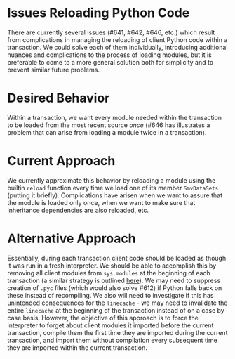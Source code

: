# Issues Reloading Python Code

There are currently several issues (#641, #642, #646, etc.) which result from complications in managing the reloading of client Python code within a transaction. We could solve each of them individually, introducing additional nuances and complications to the process of loading modules, but it is preferable to come to a more general solution both for simplicity and to prevent similar future problems.

# Desired Behavior

Within a transaction, we want every module needed within the transaction to be loaded from the most recent source _once_ (#646 has illustrates a problem that can arise from loading a module twice in a transaction).

# Current Approach

We currently approximate this behavior by reloading a module using the builtin `reload` function every time we load one of its member `SmvDataSets` (putting it briefly). Complications have arisen when we want to assure that the module is loaded only once, when we want to make sure that inheritance dependencies are also reloaded, etc.

# Alternative Approach

 Essentially, during each transaction client code should be loaded as though it was run in a fresh interpreter. We should be able to accomplish this by removing all client modules from `sys.modules` at the beginning of each transaction (a similar strategy is outlined [here](https://www.safaribooksonline.com/library/view/python-cookbook/0596001673/ch14s02.html)). We may need to suppress creation of `.pyc` files (which would also solve #612) if Python falls back on these instead of recompiling. We also will need to investigate if this has unintended consequences for the `linecache` - we may need to invalidate the entire `linecache` at the beginning of the transaction instead of on a case by case basis. However, the objective of this approach is to force the interpreter to forget about client modules it imported before the current transaction, compile them the first time they are imported during the current transaction, and import them without compilation every subsequent time they are imported within the current transaction.
